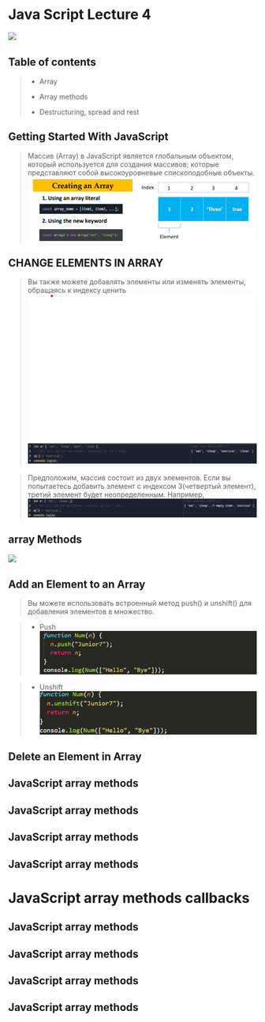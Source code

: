 # Java Script Lecture 4

![](https://fuzeservers.ru/wp-content/uploads/7/3/d/73dcbfda2e324bdd9d06bfad3c61224f.jpeg)

## Table of contents

> - Array
>
> - Array methods
>
> - Destructuring, spread and rest

## Getting Started With JavaScript

> Массив (Array) в JavaScript является глобальным объектом, который используется для создания массивов; которые представляют собой высокоуровневые спископодобные объекты.
> ![](./%D0%A1%D0%BD%D0%B8%D0%BC%D0%BE%D0%BA%20%D1%8D%D0%BA%D1%80%D0%B0%D0%BD%D0%B0%202023-03-24%20102128.png)

## CHANGE ELEMENTS IN ARRAY

> Вы также можете добавлять элементы или изменять элементы, обращаясь к индексу ценить
> ![](./%D0%A1%D0%BD%D0%B8%D0%BC%D0%BE%D0%BA%20%D1%8D%D0%BA%D1%80%D0%B0%D0%BD%D0%B0%202023-03-24%20102515.png)

> Предположим, массив состоит из двух элементов. Если вы попытаетесь добавить элемент с индексом 3(четвертый элемент), третий элемент будет неопределенным. Например,
> ![](./%D0%A1%D0%BD%D0%B8%D0%BC%D0%BE%D0%BA%20%D1%8D%D0%BA%D1%80%D0%B0%D0%BD%D0%B0%202023-03-24%20102628.png)

## array Methods

![](https://avatars.mds.yandex.net/i?id=a72cad553884d66fc3e6aff0ad21ee72f5f3f30e-7663003-images-thumbs&n=13)

## Add an Element to an Array

> Вы можете использовать встроенный метод push() и unshift() для добавления элементов в множество.

> - Push
>   ![](./%D0%A1%D0%BD%D0%B8%D0%BC%D0%BE%D0%BA%20%D1%8D%D0%BA%D1%80%D0%B0%D0%BD%D0%B0%202023-03-24%20103757.png)

> - Unshift
>   ![](./%D0%A1%D0%BD%D0%B8%D0%BC%D0%BE%D0%BA%20%D1%8D%D0%BA%D1%80%D0%B0%D0%BD%D0%B0%202023-03-24%20103932.png)

## Delete an Element in Array

## JavaScript array methods

## JavaScript array methods

## JavaScript array methods

## JavaScript array methods

# JavaScript array methods callbacks

## JavaScript array methods

## JavaScript array methods

## JavaScript array methods

## JavaScript array methods
